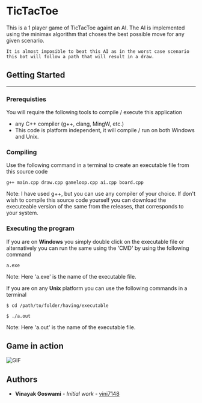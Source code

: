 # TicTacToe

This is a 1 player game of TicTacToe againt an AI. The AI is implemented using the minimax algorithm that choses the best possible move for any given scenario.

    It is almost imposible to beat this AI as in the worst case scenario this bot will follow a path that will result in a draw.


## Getting Started

***

### Prerequisties

You will require the following tools to compile / execute this application

* any C++ compiler (g++, clang, MingW, etc.)
* This code is platform independent, it will compile / run on both Windows and Unix.

### Compiling

Use the following command in a terminal to create an executable file from this source code
```
g++ main.cpp draw.cpp gameloop.cpp ai.cpp board.cpp
```
Note: I have used g++, but you can use any compiler of your choice. If don't wish to compile this source code yourself you can download the executeable version of the same from the releases, that corresponds to your system.

### Executing the program

If you are on **Windows** you simply double click on the executable file or alternatively you can run the same using the 'CMD' by using the following command

```
a.exe
```
Note: Here 'a.exe' is the name of the executable file.

If you are on any **Unix** platform you can use the following commands in a terminal

```
$ cd /path/to/folder/having/executable

$ ./a.out
```
Note: Here 'a.out' is the name of the executable file.

## Game in action 

![GIF]()


## Authors

* **Vinayak Goswami** - *Initial work* - [vini7148](https://github.com/vini7148)